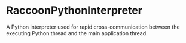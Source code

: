# RaccoonPythonInterpreter
A Python interpreter used for rapid cross-communication between the executing Python thread and the main application thread.
